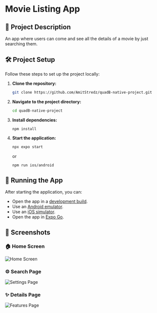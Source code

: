 # Movie Listing App

## 📖 Project Description

An app where users can come and see all the details of a movie by just searching them.


## 🛠️ Project Setup

Follow these steps to set up the project locally:

1. **Clone the repository:**
   ```bash
   git clone https://github.com/AmitStredz/quadB-native-project.git
   ```

2. **Navigate to the project directory:**
   ```bash
   cd quadB-native-project
   ```

3. **Install dependencies:**
   ```bash
   npm install
   ```

4. **Start the application:**
   ```bash
   npx expo start
   ```
   or
   ```
   npm run ios/android
   ```

## 🚀 Running the App

After starting the application, you can:

- Open the app in a [development build](https://docs.expo.dev/develop/development-builds/introduction/).
- Use an [Android emulator](https://docs.expo.dev/workflow/android-studio-emulator/).
- Use an [iOS simulator](https://docs.expo.dev/workflow/ios-simulator/).
- Open the app in [Expo Go](https://expo.dev/go).

## 📸 Screenshots

### 🏠 Home Screen
![Home Screen](./assets/screenshots/img1.jpeg)

### ⚙️ Search Page
![Settings Page](./assets/screenshots/img3.jpeg)

### ✨ Details Page
![Features Page](./assets/screenshots/img4.jpeg)

